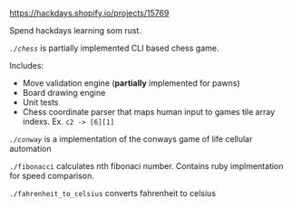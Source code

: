 https://hackdays.shopify.io/projects/15769

Spend hackdays learning som rust. 

*`./chess`* is partially implemented CLI based chess game. 

Includes:
- Move validation engine (**partially** implemented for pawns)
- Board drawing engine
- Unit tests
- Chess coordinate parser that maps human input to games tile array indexs. Ex. `c2 -> [6][1]`

*`./conway`* is a implementation of the conways game of life cellular automation

`./fibonacci` calculates nth fibonaci number. Contains ruby implmentation for speed comparison.

`./fahrenheit_to_celsius` converts fahrenheit to celsius
